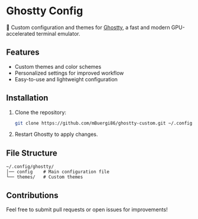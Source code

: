 # Ghostty Config

🎨 Custom configuration and themes for [Ghostty](https://ghostty.org), a fast and modern GPU-accelerated terminal emulator.

## Features

- Custom themes and color schemes
- Personalized settings for improved workflow
- Easy-to-use and lightweight configuration

## Installation

1. Clone the repository:
   ```sh
   git clone https://github.com/mBuergi86/ghostty-custom.git ~/.config/ghostty
   ```
2. Restart Ghostty to apply changes.

## File Structure

```
~/.config/ghostty/
│── config    # Main configuration file
└── themes/   # Custom themes
```

## Contributions

Feel free to submit pull requests or open issues for improvements!
